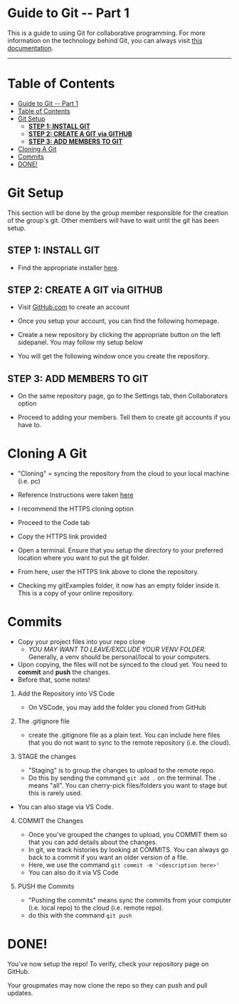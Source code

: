 # Guide to Git -- Part 1

This is a guide to using Git for collaborative programming. For more information on the technology behind Git, you can always visit [this documentation](https://git-scm.com/docs).


---

# Table of Contents
- [Guide to Git -- Part 1](#guide-to-git----part-1)
- [Table of Contents](#table-of-contents)
- [Git Setup](#git-setup)
  - [**STEP 1: INSTALL GIT**](#step-1-install-git)
  - [**STEP 2: CREATE A GIT via GITHUB**](#step-2-create-a-git-via-github)
  - [**STEP 3: ADD MEMBERS TO GIT**](#step-3-add-members-to-git)
- [Cloning A Git](#cloning-a-git)
- [Commits](#commits)
- [DONE!](#done)


# Git Setup
This section will be done by the group member responsible for the creation of the group's git. Other members will have to wait until the git has been setup.

## **STEP 1: INSTALL GIT**
- Find the appropriate installer [here](https://git-scm.com/downloads).

## **STEP 2: CREATE A GIT via GITHUB**
- Visit [GitHub.com](https://github.com/) to create an account
- Once you setup your account, you can find the following homepage.



- Create a new repository by clicking the appropriate button on the left sidepanel. You may follow my setup below

 - You will get the following window once you create the repository.

 ## **STEP 3: ADD MEMBERS TO GIT**
- On the same repository page, go to the Settings tab, then Collaborators option

- Proceed to adding your members. Tell them to create git accounts if you have to.
  

# Cloning A Git
- "Cloning" = syncing the repository from the cloud to your local machine (i.e. pc)
- Reference Instructions were taken [here](https://docs.github.com/en/repositories/creating-and-managing-repositories/cloning-a-repository#cloning-an-empty-repository)
- I recommend the HTTPS cloning option
- Proceed to the Code tab


- Copy the HTTPS link provided
- Open a terminal. Ensure that you setup the directory to your preferred location where you want to put the git folder.


- From here, user the HTTPS link above to clone the repository.
  

- Checking my gitExamples folder, it now has an empty folder inside it. This is a copy of your online repository.

# Commits
- Copy your project files into your repo clone
    - *YOU MAY WANT TO LEAVE/EXCLUDE YOUR VENV FOLDER.* Generally, a venv should be personal/local to your computers.
- Upon copying, the files will not be synced to the cloud yet. You need to **commit** and **push** the changes.
- Before that, some notes!

1. Add the Repository into VS Code
    - On VSCode, you may add the folder you cloned from GitHub
2. The .gitignore file
    - create the .gitignore file as a plain text. You can include here files that you do not want to sync to the remote repository (i.e. the cloud).

3. STAGE the changes
    - "Staging" is to group the changes to upload to the remote repo.
    - Do this by sending the command `git add .` on the terminal. The `.` means "all". You can cherry-pick files/folders you want to stage but this is rarely used.
    

- You can also stage via VS Code. 


4. COMMIT the Changes
    - Once you've grouped the changes to upload, you COMMIT them so that you can add details about the changes.
    - In git, we track histories by looking at COMMITS. You can always go back to a commit if you want an older version of a file.
    - Here, we use the command `git commit -m '<description here>'`
    - You can also do it via VS Code


5. PUSH the Commits
    - "Pushing the commits" means sync the commits from your computer (i.e. local repo) to the cloud (i.e. remote repo).
    - do this with the command `git push`



# DONE!

You've now setup the repo! To verify, check your repository page on GitHub. 

Your groupmates may now clone the repo so they can push and pull updates.